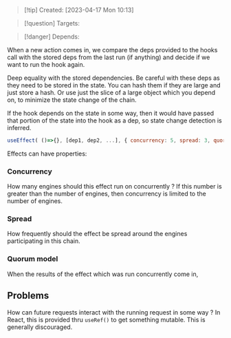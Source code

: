 
>[!tip] Created: [2023-04-17 Mon 10:13]

>[!question] Targets: 

>[!danger] Depends: 

When a new action comes in, we compare the deps provided to the hooks call with the stored deps from the last run (if anything) and decide if we want to run the hook again.

Deep equality with the stored dependencies.  Be careful with these deps as they need to be stored in the state.  You can hash them if they are large and just store a hash.  Or use just the slice of a large object which you depend on, to minimize the state change of the chain.

If the hook depends on the state in some way, then it would have passed that portion of the state into the hook as a dep, so state change detection is inferred.

```js
useEffect( ()=>{}, [dep1, dep2, ...], { concurrency: 5, spread: 3, quorum: 'MAJORITY', timeout: 50000 })
```

Effects can have properties:
### Concurrency
How many engines should this effect run on concurrently ?  If this number is greater than the number of engines, then concurrency is limited to the number of engines.

### Spread
How frequently should the effect be spread around the engines participating in this chain.

### Quorum model
When the results of the effect which was run concurrently come in, 

## Problems
How can future requests interact with the running request in some way ?
In React, this is provided thru `useRef()` to get something mutable.  This is generally discouraged.